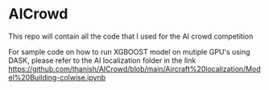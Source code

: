 # AICrowd
This repo will contain all the code that I used for the AI crowd competition


For sample code on how to run XGBOOST model on mutiple GPU's using DASK, please refer to the AI localization folder in the link 
https://github.com/thanish/AICrowd/blob/main/Aircraft%20localization/Model%20Building-colwise.ipynb
